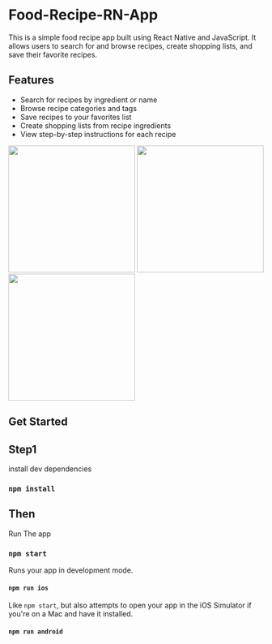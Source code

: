 # Food-Recipe-RN-App

This is a simple food recipe app built using React Native and JavaScript. It allows users to search for and browse recipes, create shopping lists, and save their favorite recipes.

## Features
* Search for recipes by ingredient or name
* Browse recipe categories and tags
* Save recipes to your favorites list
* Create shopping lists from recipe ingredients
* View step-by-step instructions for each recipe

<img src="https://user-images.githubusercontent.com/88485343/210998928-96d3aaf4-19c7-43e7-9fa6-9c86a412bc01.jpg" width="250"> <img src="https://user-images.githubusercontent.com/88485343/210999049-fae2c466-2ca6-4ac7-9897-7f3b972a4e54.jpg" width="250"> <img src="https://user-images.githubusercontent.com/88485343/210999179-2a9dbf78-56e3-43ab-bc20-1aea130e9254.jpg" width="250"> 


## Get Started

## Step1

install dev dependencies

### `npm install`

## Then

Run The app

### `npm start`

Runs your app in development mode.

#### `npm run ios`

Like `npm start`, but also attempts to open your app in the iOS Simulator if you're on a Mac and have it installed.

#### `npm run android`
